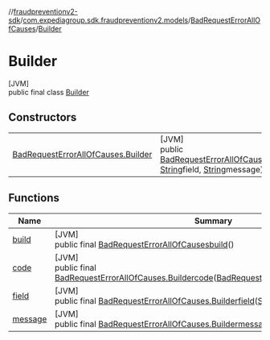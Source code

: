 //[fraudpreventionv2-sdk](../../../../index.md)/[com.expediagroup.sdk.fraudpreventionv2.models](../../index.md)/[BadRequestErrorAllOfCauses](../index.md)/[Builder](index.md)

# Builder

[JVM]\
public final class [Builder](index.md)

## Constructors

| | |
|---|---|
| [BadRequestErrorAllOfCauses.Builder](-bad-request-error-all-of-causes.-builder.md) | [JVM]<br>public [BadRequestErrorAllOfCauses.Builder](index.md)[BadRequestErrorAllOfCauses.Builder](-bad-request-error-all-of-causes.-builder.md)([BadRequestErrorAllOfCauses.Code](../-code/index.md)code, [String](https://docs.oracle.com/javase/8/docs/api/java/lang/String.html)field, [String](https://docs.oracle.com/javase/8/docs/api/java/lang/String.html)message) |

## Functions

| Name | Summary |
|---|---|
| [build](build.md) | [JVM]<br>public final [BadRequestErrorAllOfCauses](../index.md)[build](build.md)() |
| [code](code.md) | [JVM]<br>public final [BadRequestErrorAllOfCauses.Builder](index.md)[code](code.md)([BadRequestErrorAllOfCauses.Code](../-code/index.md)code) |
| [field](field.md) | [JVM]<br>public final [BadRequestErrorAllOfCauses.Builder](index.md)[field](field.md)([String](https://docs.oracle.com/javase/8/docs/api/java/lang/String.html)field) |
| [message](message.md) | [JVM]<br>public final [BadRequestErrorAllOfCauses.Builder](index.md)[message](message.md)([String](https://docs.oracle.com/javase/8/docs/api/java/lang/String.html)message) |
